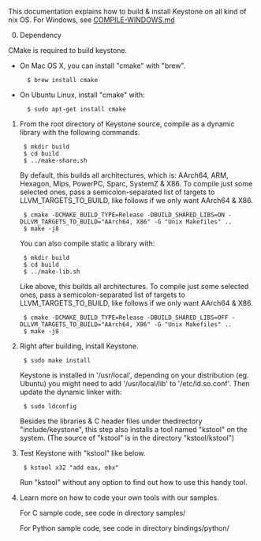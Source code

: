 This documentation explains how to build & install Keystone on all kind of nix OS.
For Windows, see [COMPILE-WINDOWS.md](COMPILE-WINDOWS.md)


0. Dependency

CMake is required to build keystone.

- On Mac OS X, you can install "cmake" with "brew".

        $ brew install cmake

- On Ubuntu Linux, install "cmake" with:

        $ sudo apt-get install cmake


1. From the root directory of Keystone source, compile as a dynamic library
   with the following commands.

        $ mkdir build
        $ cd build
        $ ../make-share.sh

   By default, this builds all architectures, which is: AArch64, ARM, Hexagon,
   Mips, PowerPC, Sparc, SystemZ & X86. To compile just some selected ones,
   pass a semicolon-separated list of targets to LLVM_TARGETS_TO_BUILD,
   like follows if we only want AArch64 & X86.

        $ cmake -DCMAKE_BUILD_TYPE=Release -DBUILD_SHARED_LIBS=ON -DLLVM_TARGETS_TO_BUILD="AArch64, X86" -G "Unix Makefiles" ..
        $ make -j8

   You can also compile static a library with:

        $ mkdir build
        $ cd build
        $ ../make-lib.sh

   Like above, this builds all architectures. To compile just some selected ones,
   pass a semicolon-separated list of targets to LLVM_TARGETS_TO_BUILD,
   like follows if we only want AArch64 & X86.

        $ cmake -DCMAKE_BUILD_TYPE=Release -DBUILD_SHARED_LIBS=OFF -DLLVM_TARGETS_TO_BUILD="AArch64, X86" -G "Unix Makefiles" ..
        $ make -j8


2. Right after building, install Keystone.

        $ sudo make install

   Keystone is installed in '/usr/local', depending on your distribution (eg. Ubuntu) you might
   need to add '/usr/local/lib' to '/etc/ld.so.conf'. Then update the dynamic linker
   with:
        
        $ sudo ldconfig
   
   Besides the libraries & C header files under  thedirectory "include/keystone",
   this step also installs a tool named "kstool" on the system.
   (The source of "kstool" is in the directory "kstool/kstool")


3. Test Keystone with "kstool" like below.

        $ kstool x32 "add eax, ebx"

   Run "kstool" without any option to find out how to use this handy tool.


4. Learn more on how to code your own tools with our samples.

   For C sample code, see code in directory samples/

   For Python sample code, see code in directory bindings/python/
